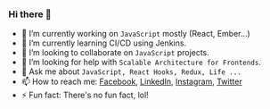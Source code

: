 ### Hi there 👋

- 🔭 I’m currently working on `JavaScript` mostly (React, Ember...)
- 🌱 I’m currently learning CI/CD using Jenkins.
- 👯 I’m looking to collaborate on `JavaScript` projects.
- 🤔 I’m looking for help with `Scalable Architecture for Frontends`.
- 💬 Ask me about `JavaScript, React Hooks, Redux, Life ...`
- 📫 How to reach me: [Facebook](https://www.facebook.com/cameraluvssagar/), [LinkedIn](https://www.LinkedIn.com/in/SagarBajpai), [Instagram](https://www.instagram.com/sagarbajpai_), [Twitter](https://www.twitter.com/sagarbajpai_)
- ⚡ Fun fact: There's no fun fact, lol!
